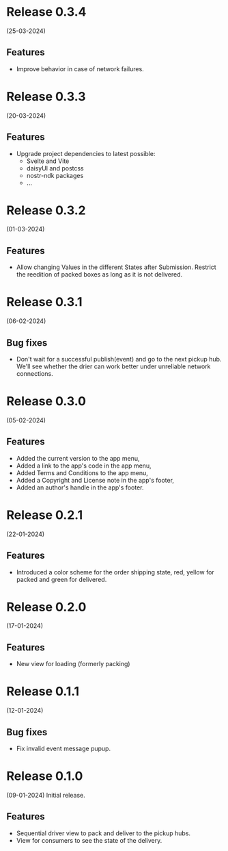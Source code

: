 # Release 0.3.4

(25-03-2024)

## Features

- Improve behavior in case of network failures.

# Release 0.3.3

(20-03-2024)

## Features

- Upgrade project dependencies to latest possible:
  - Svelte and Vite
  - daisyUI and postcss
  - nostr-ndk packages
  - ...

# Release 0.3.2

(01-03-2024)

## Features

- Allow changing Values in the different States after Submission. Restrict the reedition of packed boxes as long as it is not delivered.

# Release 0.3.1

(06-02-2024)

## Bug fixes

- Don't wait for a successful publish(event) and go to the next pickup hub. We'll see whether the drier
  can work better under unreliable network connections.

# Release 0.3.0

(05-02-2024)

## Features

- Added the current version to the app menu,
- Added a link to the app's code in the app menu,
- Added Terms and Conditions to the app menu,
- Added a Copyright and License note in the app's footer,
- Added an author's handle in the app's footer.

# Release 0.2.1

(22-01-2024)

## Features

- Introduced a color scheme for the order shipping state, red, yellow for packed and green for delivered.

# Release 0.2.0

(17-01-2024)

## Features

- New view for loading (formerly packing)

# Release 0.1.1

(12-01-2024)

## Bug fixes

- Fix invalid event message pupup.

# Release 0.1.0

(09-01-2024)
Initial release.

## Features

- Sequential driver view to pack and deliver to the pickup hubs.
- View for consumers to see the state of the delivery.
